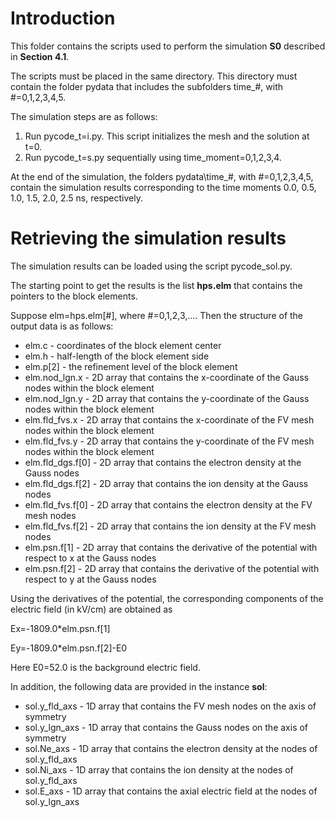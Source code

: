 # Introduction
This folder contains the scripts used to perform the simulation **S0** described in **Section 4.1**. 

The scripts must be placed in the same directory. This directory must contain the folder pydata that includes the subfolders time_#, with #=0,1,2,3,4,5.

The simulation steps are as follows:

1. Run pycode_t=i.py. This script initializes the mesh and the solution at t=0.
2. Run pycode_t=s.py sequentially using time_moment=0,1,2,3,4.

At the end of the simulation, the folders pydata\time_#, with #=0,1,2,3,4,5, contain the simulation results corresponding to the time moments 0.0, 0.5, 1.0, 1.5, 2.0, 2.5 ns, respectively.

# Retrieving the simulation results

The simulation results can be loaded using the script pycode_sol.py.

The starting point to get the results is the list **hps.elm** that contains the pointers to the block elements.

Suppose elm=hps.elm[#], where #=0,1,2,3,.... Then the structure of the output data is as follows:

 - elm.c - coordinates of the block element center
 - elm.h - half-length of the block element side
 - elm.p[2] - the refinement level of the block element 
 - elm.nod_lgn.x - 2D array that contains the x-coordinate of the Gauss nodes within the block element
 - elm.nod_lgn.y - 2D array that contains the y-coordinate of the Gauss nodes within the block element
 - elm.fld_fvs.x - 2D array that contains the x-coordinate of the FV mesh nodes within the block element
 - elm.fld_fvs.y - 2D array that contains the y-coordinate of the FV mesh nodes within the block element
 - elm.fld_dgs.f[0] - 2D array that contains the electron density at the Gauss nodes
 - elm.fld_dgs.f[2] - 2D array that contains the ion density at the Gauss nodes
 - elm.fld_fvs.f[0] - 2D array that contains the electron density at the FV mesh nodes
 - elm.fld_fvs.f[2] - 2D array that contains the ion density at the FV mesh nodes
 - elm.psn.f[1] - 2D array that contains the derivative of the potential with respect to x at the Gauss nodes
 - elm.psn.f[2] - 2D array that contains the derivative of the potential with respect to y at the Gauss nodes

Using the derivatives of the potential, the corresponding components of the electric field (in kV/cm) are obtained as

Ex=-1809.0\*elm.psn.f[1]

Ey=-1809.0\*elm.psn.f[2]-E0

Here E0=52.0 is the background electric field.

In addition, the following data are provided in the instance **sol**:
- sol.y_fld_axs - 1D array that contains the FV mesh nodes on the axis of symmetry
- sol.y_lgn_axs - 1D array that contains the Gauss nodes on the axis of symmetry
- sol.Ne_axs - 1D array that contains the electron density at the nodes of sol.y_fld_axs
- sol.Ni_axs - 1D array that contains the ion density at the nodes of sol.y_fld_axs
- sol.E_axs - 1D array that contains the axial electric field at the nodes of sol.y_lgn_axs
